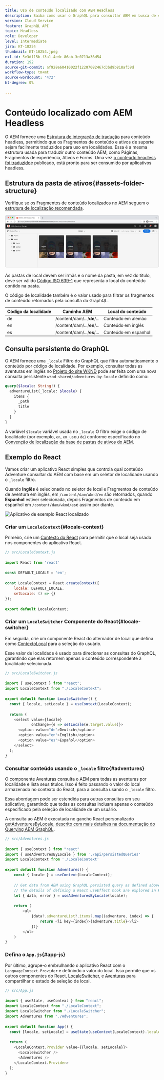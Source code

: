 ```yaml
---
title: Uso de conteúdo localizado com AEM Headless
description: Saiba como usar o GraphQL para consultar AEM em busca de conteúdo localizado.
version: Cloud Service
feature: GraphQL API
topic: Headless
role: Developer
level: Intermediate
jira: KT-10254
thumbnail: KT-10254.jpeg
exl-id: 5e3d115b-f3a1-4edc-86ab-3e0713a36d54
duration: 192
source-git-commit: af928e60410022f12207082467d3bd9b818af59d
workflow-type: tm+mt
source-wordcount: '472'
ht-degree: 0%

---
```


# Conteúdo localizado com AEM Headless

O AEM fornece uma [Estrutura de integração de tradução](https://experienceleague.adobe.com/docs/experience-manager-cloud-service/content/sites/administering/reusing-content/translation/integration-framework.html) para conteúdo headless, permitindo que os Fragmentos de conteúdo e ativos de suporte sejam facilmente traduzidos para uso em localidades. Essa é a mesma estrutura usada para traduzir outro conteúdo AEM, como Páginas, Fragmentos de experiência, Ativos e Forms. Uma vez [o conteúdo headless foi traduzido](https://experienceleague.adobe.com/docs/experience-manager-cloud-service/content/headless/journeys/translation/overview.html?lang=pt-BR)e publicado, está pronto para ser consumido por aplicativos headless.

## Estrutura da pasta de ativos{#assets-folder-structure}

Verifique se os Fragmentos de conteúdo localizados no AEM seguem o [estrutura de localização recomendada](https://experienceleague.adobe.com/docs/experience-manager-cloud-service/content/headless/journeys/translation/getting-started.html#recommended-structure).

![Pastas localizadas de ativos do AEM](./assets/localized-content/asset-folders.jpg)

As pastas de local devem ser irmãs e o nome da pasta, em vez do título, deve ser válido [Código ISO 639-1](https://en.wikipedia.org/wiki/List_of_ISO_639-1_codes) que representa o local do conteúdo contido na pasta.

O código de localidade também é o valor usado para filtrar os fragmentos de conteúdo retornados pela consulta do GraphQL.

| Código da localidade | Caminho AEM | Local do conteúdo |
|--------------------------------|----------|----------|
| de | /content/dam/.../**de**/... | Conteúdo em alemão |
| en | /content/dam/.../**en**/... | Conteúdo em inglês |
| es | /content/dam/.../**es**/... | Conteúdo em espanhol |

## Consulta persistente do GraphQL

O AEM fornece uma `_locale` Filtro do GraphQL que filtra automaticamente o conteúdo por código de localidade. Por exemplo, consultar todas as aventuras em inglês no [Projeto do site WKND](https://github.com/adobe/aem-guides-wknd) pode ser feita com uma nova consulta persistente `wknd-shared/adventures-by-locale` definido como:

```graphql
query($locale: String!) {
  adventureList(_locale: $locale) {
    items {      
      _path
      title
    }
  }
}
```

A variável `$locale` variável usada no `_locale` O filtro exige o código de localidade (por exemplo, `en`, `en_us`ou `de`) conforme especificado no [Convenção de localização da base de pastas de ativos do AEM](#assets-folder-structure).

## Exemplo do React

Vamos criar um aplicativo React simples que controla qual conteúdo Adventure consultar do AEM com base em um seletor de localidade usando o `_locale` filtro.

Quando __Inglês__ é selecionado no seletor de local e Fragmentos de conteúdo de aventura em inglês, em `/content/dam/wknd/en` são retornados, quando __Espanhol__ estiver selecionada, depois Fragmentos de conteúdo em espanhol em `/content/dam/wknd/es`e assim por diante.

![Aplicativo de exemplo React localizado](./assets/localized-content/react-example.png)

### Criar um `LocaleContext`{#locale-context}

Primeiro, crie um [Contexto do React](https://reactjs.org/docs/context.html) para permitir que o local seja usado nos componentes do aplicativo React.

```javascript
// src/LocaleContext.js

import React from 'react'

const DEFAULT_LOCALE = 'en';

const LocaleContext = React.createContext({
    locale: DEFAULT_LOCALE, 
    setLocale: () => {}
});

export default LocaleContext;
```

### Criar um `LocaleSwitcher` Componente do React{#locale-switcher}

Em seguida, crie um componente React do alternador de local que defina como [ContextoLocal](#locale-context) para a seleção do usuário.

Esse valor de localidade é usado para direcionar as consultas do GraphQL, garantindo que elas retornem apenas o conteúdo correspondente à localidade selecionada.

```javascript
// src/LocaleSwitcher.js

import { useContext } from "react";
import LocaleContext from "./LocaleContext";

export default function LocaleSwitcher() {
  const { locale, setLocale } = useContext(LocaleContext);

  return (
    <select value={locale}
            onChange={e => setLocale(e.target.value)}>
      <option value="de">Deutsch</option>
      <option value="en">English</option>
      <option value="es">Español</option>
    </select>
  );
}
```

### Consultar conteúdo usando o `_locale` filtro{#adventures}

O componente Aventuras consulta o AEM para todas as aventuras por localidade e lista seus títulos. Isso é feito passando o valor do local armazenado no contexto do React, para a consulta usando o `_locale` filtro.

Essa abordagem pode ser estendida para outras consultas em seu aplicativo, garantindo que todas as consultas incluam apenas o conteúdo especificado pela seleção de localidade de um usuário.

A consulta ao AEM é executada no gancho React personalizado [getAdventuresByLocale, descrito com mais detalhes na documentação do Querying AEM GraphQL](./aem-headless-sdk.md).

```javascript
// src/Adventures.js

import { useContext } from "react"
import { useAdventuresByLocale } from './api/persistedQueries'
import LocaleContext from './LocaleContext'

export default function Adventures() {
    const { locale } = useContext(LocaleContext);

    // Get data from AEM using GraphQL persisted query as defined above 
    // The details of defining a React useEffect hook are explored in How to > AEM Headless SDK
    let { data, error } = useAdventuresByLocale(locale);

    return (
        <ul>
            {data?.adventureList?.items?.map((adventure, index) => { 
                return <li key={index}>{adventure.title}</li>
            })}
        </ul>
    )
}
```

### Defina o `App.js`{#app-js}

Por último, agrupe-o embrulhando o aplicativo React com o `LanguageContext.Provider` e definindo o valor do local. Isso permite que os outros componentes do React, [LocaleSwitcher](#locale-switcher), e [Aventuras](#adventures) para compartilhar o estado de seleção de local.

```javascript
// src/App.js

import { useState, useContext } from "react";
import LocaleContext from "./LocaleContext";
import LocaleSwitcher from "./LocaleSwitcher";
import Adventures from "./Adventures";

export default function App() {
  const [locale, setLocale] = useState(useContext(LocaleContext).locale);

  return (
    <LocaleContext.Provider value={{locale, setLocale}}>
      <LocaleSwitcher />
      <Adventures />
    </LocaleContext.Provider>
  );
}
```
